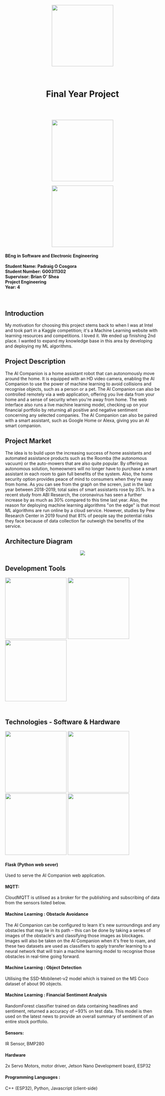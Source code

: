 <p align="center">
  <img width="200" height="200" src="/Pictures/gmit.png/">
</p>


<h1 align="center" ><br>Final Year Project<br></h1>

<br>
<br>
<p align="center">
  <img width="200" height="200" src="/Pictures/aiCompanion.jpg/">
</p>
<p align="center">
  <img width="200" height="200" src="/Pictures/logo.png/">
</p>

<h4 align="left">BEng in Software and Electronic Engineering<br><br>
Student Name: Padraig O Cosgora<br>
Student Number: G00311302<br>
Supervisor: Brian O’ Shea<br>
Project Engineering<br>
Year: 4<br>
</h4>

<br>

<h2 align="left"><b>Introduction</b></h2>
My motivation for choosing this project stems back to when I was at Intel and took part in a Kaggle 
competition; it's a Machine Learning website with learning resources and competitions. I loved it. We ended up 
finishing 2nd place. I wanted to expand my knowledge base in this area by developing and deploying my ML algorithms.

<h2 align="left"><b>Project Description</b></h2>
The AI Companion is a home assistant robot that can autonomously move around the home. It is equipped 
with an HD video camera, enabling the AI Companion to use the power of machine learning to avoid collisions and 
recognise objects, such as a person or a pet. The AI Companion can also be controlled remotely via a web application, 
offering you live data from your home and a sense of security when you're away from home. The web interface also runs a 
live machine learning model, checking up on your financial portfolio by returning all positive and negative sentiment 
concerning any selected companies.  The AI Companion can also be paired with a smart assistant, such as Google Home or 
Alexa, giving you an AI smart companion.

<h2 align="left"><b>Project Market </b></h2>

The idea is to build upon the increasing success of home assistants and automated assistance products such as the Roomba
 (the autonomous vacuum) or the auto-mowers that are also quite popular. By offering an autonomous solution, homeowners 
 will no longer have to purchase a smart assistant in each room to gain full benefits of the system. Also, the home 
 security option provides peace of mind to consumers when they're away from home. As you can see from the graph on the 
 screen, just in the last year between 2018-2019, total sales of smart assistants rose by 35%. In a recent study from 
 ABI Research, the coronavirus has seen a further increase by as much as 30% compared to this time last year. Also, the 
 reason for deploying machine learning algorithms "on the edge" is that most ML algorithms are run online by a cloud 
 service. However, studies by Pew Research Center in 2019 found that 81% of people say the potential risks they face 
 because of data collection far outweigh the benefits of the service.
 
<h2 align="left"><b>Architecture Diagram</b></h2>
<p align="center">
  <img src="/Pictures/architecturalDiagram.png/">
</p>

<h2><b>Development Tools</b></h2>
<img width="200" height="200" src="/Pictures/logos/pycharm.png/">
<img width="200" height="200" src="/Pictures/logos/Jupyter.svg/">
<img width="200" height="200" src="/Pictures/logos/azure.png/">
<br>
<h2><br>Technologies - Software & Hardware</b></h2>
<img width="200" height="200" src="/Pictures/logos/flask.png/">
<img width="200" height="200" src="/Pictures/logos/python.png/">
<img width="200" height="200" src="/Pictures/logos/cplusplus.png/">
<img width="200" height="200" src="/Pictures/logos/3piece.jpg/">


<h4><b>Flask (Python web sever)</b></h4>   

Used to serve the AI Companion web application.
<h4><b>MQTT:</b></h4>
CloudMQTT is utilised as a broker for the publishing and subscribing of data from the sensors listed below.
<h4><b>Machine Learning : Obstacle Avoidance</b></h4>
The AI Companion can be configured to learn it's new surroundings and any obstacles that may lie in its path – this can 
be done by taking a series of images of the obstacle's and classifying those images as blockages. Images will also be 
taken on the AI Companion when it's free to roam, and these two datasets are used as classifiers to apply transfer 
learning to a neural network that will train a machine learning model to recognise those obstacles in real-time going 
forward.
<h4><b>Machine Learning : Object Detection</b></h4>
Utilising the SSD-Mobilenet-v2 model which is trained on the MS Coco dataset of about 90 objects.
<h4><b>Machine Learning : Financial Sentiment Analysis</b></h4>
RandomForest classifier trained on data containing headlines and sentiment, returned a accuracy of ~93% on test data. 
This model is then used on the latest news to provide an overall summary of sentiment of an entire stock portfolio.
<h4><b>Sensors:</b></h4>
IR Sensor, BMP280
<h4><b>Hardware</b></h4>
2x Servo Motors, motor driver, Jetson Nano Development board, ESP32
<h4><b>Programming Languages :</b></h4>
C++ (ESP32), Python, Javascript (client-side)
